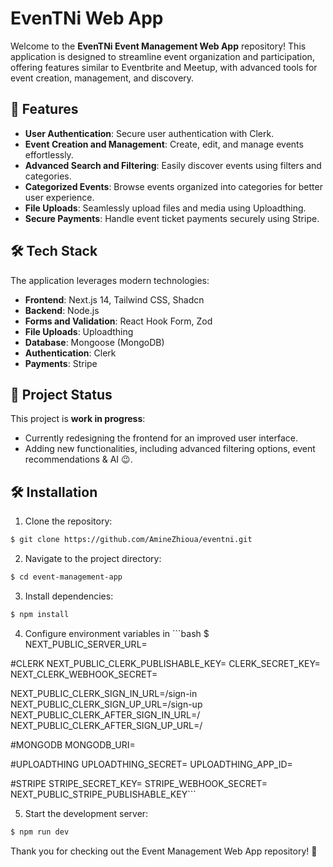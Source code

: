 # EvenTNi Web App

Welcome to the **EvenTNi Event Management Web App** repository! This application is designed to streamline event organization and participation, offering features similar to Eventbrite and Meetup, with advanced tools for event creation, management, and discovery.

## 🚀 Features

- **User Authentication**: Secure user authentication with Clerk.
- **Event Creation and Management**: Create, edit, and manage events effortlessly.
- **Advanced Search and Filtering**: Easily discover events using filters and categories.
- **Categorized Events**: Browse events organized into categories for better user experience.
- **File Uploads**: Seamlessly upload files and media using Uploadthing.
- **Secure Payments**: Handle event ticket payments securely using Stripe.

## 🛠️ Tech Stack

The application leverages modern technologies:

- **Frontend**: Next.js 14, Tailwind CSS, Shadcn
- **Backend**: Node.js
- **Forms and Validation**: React Hook Form, Zod
- **File Uploads**: Uploadthing
- **Database**: Mongoose (MongoDB)
- **Authentication**: Clerk
- **Payments**: Stripe

## 🚧 Project Status

This project is **work in progress**:
- Currently redesigning the frontend for an improved user interface.
- Adding new functionalities, including advanced filtering options, event recommendations & AI 😉.

## 🛠️ Installation

1. Clone the repository:

```bash
$ git clone https://github.com/AmineZhioua/eventni.git
```

2. Navigate to the project directory:

```bash
$ cd event-management-app
```

3. Install dependencies:

```bash
$ npm install
```

4. Configure environment variables in ```bash
$ NEXT_PUBLIC_SERVER_URL=

#CLERK
NEXT_PUBLIC_CLERK_PUBLISHABLE_KEY=
CLERK_SECRET_KEY=
NEXT_CLERK_WEBHOOK_SECRET=

NEXT_PUBLIC_CLERK_SIGN_IN_URL=/sign-in
NEXT_PUBLIC_CLERK_SIGN_UP_URL=/sign-up
NEXT_PUBLIC_CLERK_AFTER_SIGN_IN_URL=/
NEXT_PUBLIC_CLERK_AFTER_SIGN_UP_URL=/

#MONGODB
MONGODB_URI=

#UPLOADTHING
UPLOADTHING_SECRET=
UPLOADTHING_APP_ID=

#STRIPE
STRIPE_SECRET_KEY=
STRIPE_WEBHOOK_SECRET=
NEXT_PUBLIC_STRIPE_PUBLISHABLE_KEY```

5. Start the development server:

```bash
$ npm run dev
```

Thank you for checking out the Event Management Web App repository! 🎉

